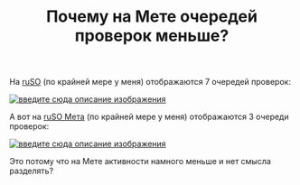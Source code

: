 ﻿---
title: "Почему на Мете очередей проверок меньше?"
se.owner.user_id: 385375
se.owner.display_name: "EzioMercer"
se.owner.link: "https://ru.meta.stackoverflow.com/users/385375/eziomercer"
se.link: "https://ru.meta.stackoverflow.com/questions/12776/%d0%9f%d0%be%d1%87%d0%b5%d0%bc%d1%83-%d0%bd%d0%b0-%d0%9c%d0%b5%d1%82%d0%b5-%d0%be%d1%87%d0%b5%d1%80%d0%b5%d0%b4%d0%b5%d0%b9-%d0%bf%d1%80%d0%be%d0%b2%d0%b5%d1%80%d0%be%d0%ba-%d0%bc%d0%b5%d0%bd%d1%8c%d1%88%d0%b5"
se.question_id: 12776
se.post_type: question
---
<p>На <a href="https://ru.stackoverflow.com/">ruSO</a> (по крайней мере у меня) отображаются 7 очередей проверок:</p>
<p><a href="https://i.stack.imgur.com/2RU9z.png" rel="nofollow noreferrer"><img src="https://i.stack.imgur.com/2RU9z.png" alt="введите сюда описание изображения" /></a></p>
<p>А вот на <a href="https://ru.meta.stackoverflow.com/">ruSO Мета</a> (по крайней мере у меня) отображаются 3 очереди проверок:</p>
<p><a href="https://i.stack.imgur.com/HmRAN.png" rel="nofollow noreferrer"><img src="https://i.stack.imgur.com/HmRAN.png" alt="введите сюда описание изображения" /></a></p>
<p>Это потому что на Мете активности намного меньше и нет смысла разделять?</p>
